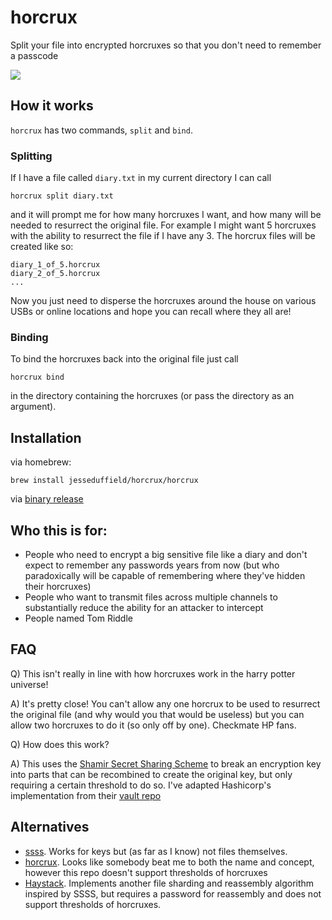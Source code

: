 # horcrux

Split your file into encrypted horcruxes so that you don't need to remember a passcode

![](https://i.imgur.com/TijN4YP.png)


## How it works

`horcrux` has two commands, `split` and `bind`.

### Splitting

If I have a file called `diary.txt` in my current directory I can call 
```
horcrux split diary.txt
```
and it will prompt me for how many horcruxes I want, and how many will be needed to resurrect the original file. For example I might want 5 horcruxes with the ability to resurrect the file if I have any 3. The horcrux files will be created like so:
```
diary_1_of_5.horcrux
diary_2_of_5.horcrux
...
```
Now you just need to disperse the horcruxes around the house on various USBs or online locations and hope you can recall where they all are!

### Binding

To bind the horcruxes back into the original file just call
```
horcrux bind
```
in the directory containing the horcruxes (or pass the directory as an argument).

## Installation

via homebrew:
```
brew install jesseduffield/horcrux/horcrux
```

via [binary release](https://github.com/jesseduffield/horcrux/releases)

## Who this is for:
* People who need to encrypt a big sensitive file like a diary and don't expect to remember any passwords years from now (but who paradoxically will be capable of remembering where they've hidden their horcruxes)
* People who want to transmit files across multiple channels to substantially reduce the ability for an attacker to intercept
* People named Tom Riddle

## FAQ
Q) This isn't really in line with how horcruxes work in the harry potter universe!

A) It's pretty close! You can't allow any one horcrux to be used to resurrect the original file (and why would you that would be useless) but you can allow two horcruxes to do it (so only off by one). Checkmate HP fans.

Q) How does this work?

A) This uses the [Shamir Secret Sharing Scheme](https://en.wikipedia.org/wiki/Shamir%27s_Secret_Sharing) to break an encryption key into parts that can be recombined to create the original key, but only requiring a certain threshold to do so. I've adapted Hashicorp's implementation from their [vault repo](https://github.com/hashicorp/vault)

## Alternatives

* [ssss](http://point-at-infinity.org/ssss/). Works for keys but (as far as I know) not files themselves.
* [horcrux](https://github.com/kndyry/horcrux). Looks like somebody beat me to both the name and concept, however this repo doesn't support thresholds of horcruxes
* [Haystack](https://github.com/henrysdev/Haystack). Implements another file sharding and reassembly algorithm inspired by SSSS, but requires a password for reassembly and does not support thresholds of horcruxes.
